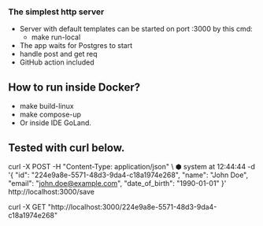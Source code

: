 
### The simplest http server
- Server with default templates can be started on port :3000 by this cmd:
  - make run-local
- The app waits for Postgres to start
- handle post and get req
- GitHub action included

## How to run inside Docker?
- make build-linux
- make compose-up
- Or inside IDE GoLand.

## Tested with curl below.

curl -X POST -H "Content-Type: application/json" \                                                                                                         ⬢  system at 12:44:44
-d '{ "id": "224e9a8e-5571-48d3-9da4-c18a1974e268",
"name": "John Doe",
"email": "john.doe@example.com",
"date_of_birth": "1990-01-01"
}' http://localhost:3000/save


curl -X GET "http://localhost:3000/224e9a8e-5571-48d3-9da4-c18a1974e268"
